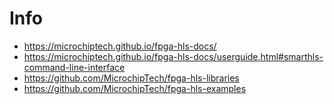# Info
* https://microchiptech.github.io/fpga-hls-docs/
* https://microchiptech.github.io/fpga-hls-docs/userguide.html#smarthls-command-line-interface
* https://github.com/MicrochipTech/fpga-hls-libraries
* https://github.com/MicrochipTech/fpga-hls-examples